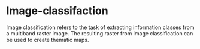 # Image-classifaction
Image classification refers to the task of extracting information classes from a multiband raster image. The resulting raster from image classification can be used to create thematic maps.

